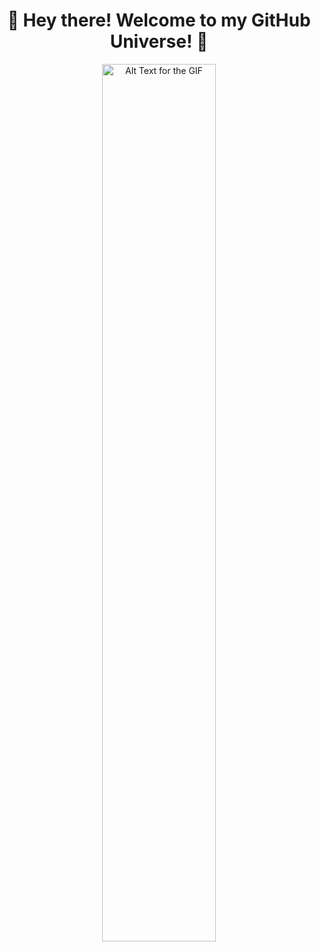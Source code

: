 <div align="center">

<h1 align="center">👋 Hey there! Welcome to my GitHub Universe! 🌌</h1>

<p align="center">
  <img src="https://i.giphy.com/ZVik7pBtu9dNS.webp" alt="Alt Text for the GIF" width="60%"> 
</p>


</div>

